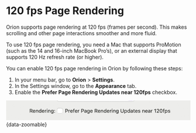 # 120 fps Page Rendering

Orion supports page rendering at 120 fps (frames per second). This makes scrolling and other page interactions smoother and more fluid.

To use 120 fps page rendering, you need a Mac that supports ProMotion (such as the 14 and 16-inch MacBook Pro’s), or an external display that supports 120 Hz refresh rate (or higher).

You can enable 120 fps page rendering in Orion by following these steps:
1. In your menu bar, go to **Orion** > **Settings**.
2. In the Settings window, go to the **Appearance** tab.
3. Enable the **Prefer Page Rendering Updates near 120fps** checkbox.

![Orion - 120 fps Page Rendering](./media/120fps_page_rendering.gif){data-zoomable}
